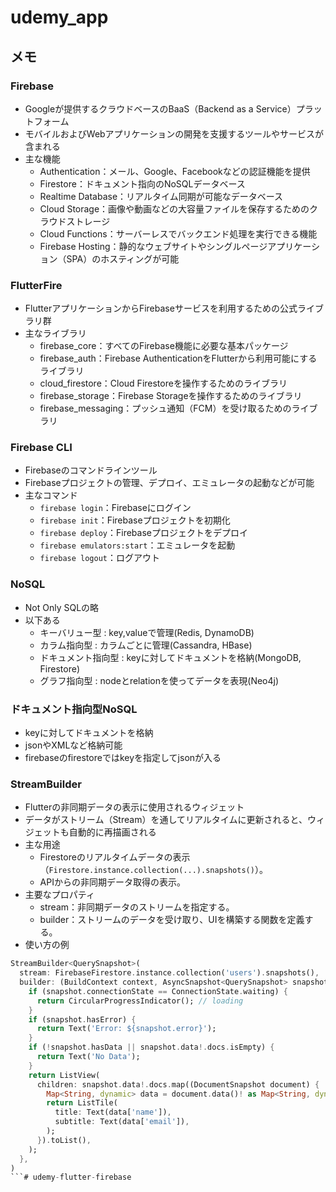 # udemy_app

## メモ

### Firebase
- Googleが提供するクラウドベースのBaaS（Backend as a Service）プラットフォーム
- モバイルおよびWebアプリケーションの開発を支援するツールやサービスが含まれる
- 主な機能
  - Authentication：メール、Google、Facebookなどの認証機能を提供
  - Firestore：ドキュメント指向のNoSQLデータベース  
  - Realtime Database：リアルタイム同期が可能なデータベース
  - Cloud Storage：画像や動画などの大容量ファイルを保存するためのクラウドストレージ  
  - Cloud Functions：サーバーレスでバックエンド処理を実行できる機能  
  - Firebase Hosting：静的なウェブサイトやシングルページアプリケーション（SPA）のホスティングが可能  


### FlutterFire
- FlutterアプリケーションからFirebaseサービスを利用するための公式ライブラリ群
- 主なライブラリ  
  - firebase_core：すべてのFirebase機能に必要な基本パッケージ  
  - firebase_auth：Firebase AuthenticationをFlutterから利用可能にするライブラリ
  - cloud_firestore：Cloud Firestoreを操作するためのライブラリ
  - firebase_storage：Firebase Storageを操作するためのライブラリ  
  - firebase_messaging：プッシュ通知（FCM）を受け取るためのライブラリ

### Firebase CLI
- Firebaseのコマンドラインツール  
- Firebaseプロジェクトの管理、デプロイ、エミュレータの起動などが可能
- 主なコマンド
  - `firebase login`：Firebaseにログイン
  - `firebase init`：Firebaseプロジェクトを初期化  
  - `firebase deploy`：Firebaseプロジェクトをデプロイ  
  - `firebase emulators:start`：エミュレータを起動  
  - `firebase logout`：ログアウト

### NoSQL
- Not Only SQLの略
- 以下ある
  - キーバリュー型 : key,valueで管理(Redis, DynamoDB)
  - カラム指向型 : カラムごとに管理(Cassandra, HBase)
  - ドキュメント指向型 : keyに対してドキュメントを格納(MongoDB, Firestore)
  - グラフ指向型 : nodeとrelationを使ってデータを表現(Neo4j)

### ドキュメント指向型NoSQL
- keyに対してドキュメントを格納
- jsonやXMLなど格納可能
- firebaseのfirestoreではkeyを指定してjsonが入る

### StreamBuilder
- Flutterの非同期データの表示に使用されるウィジェット  
- データがストリーム（Stream）を通してリアルタイムに更新されると、ウィジェットも自動的に再描画される
- 主な用途
  - Firestoreのリアルタイムデータの表示（`Firestore.instance.collection(...).snapshots()`）。  
  - APIからの非同期データ取得の表示。  
- 主要なプロパティ
  - stream：非同期データのストリームを指定する。  
  - builder：ストリームのデータを受け取り、UIを構築する関数を定義する。  
- 使い方の例  
```dart
StreamBuilder<QuerySnapshot>(
  stream: FirebaseFirestore.instance.collection('users').snapshots(),
  builder: (BuildContext context, AsyncSnapshot<QuerySnapshot> snapshot) {
    if (snapshot.connectionState == ConnectionState.waiting) {
      return CircularProgressIndicator(); // loading
    } 
    if (snapshot.hasError) {
      return Text('Error: ${snapshot.error}');
    }
    if (!snapshot.hasData || snapshot.data!.docs.isEmpty) {
      return Text('No Data');
    }
    return ListView(
      children: snapshot.data!.docs.map((DocumentSnapshot document) {
        Map<String, dynamic> data = document.data()! as Map<String, dynamic>;
        return ListTile(
          title: Text(data['name']),
          subtitle: Text(data['email']),
        );
      }).toList(),
    );
  },
)
```# udemy-flutter-firebase
